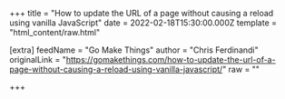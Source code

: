 
+++
title = "How to update the URL of a page without causing a reload using vanilla JavaScript"
date = 2022-02-18T15:30:00.000Z
template = "html_content/raw.html"

[extra]
feedName = "Go Make Things"
author = "Chris Ferdinandi"
originalLink = "https://gomakethings.com/how-to-update-the-url-of-a-page-without-causing-a-reload-using-vanilla-javascript/"
raw = ""

+++

